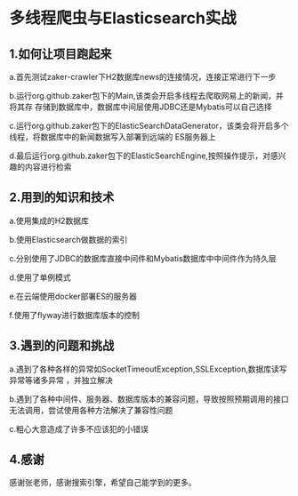 # 多线程爬虫与Elasticsearch实战
## 1.如何让项目跑起来
a.首先测试zaker-crawler下H2数据库news的连接情况，连接正常进行下一步

b.运行org.github.zaker包下的Main,该类会开启多线程去爬取网易上的新闻，并将其存
存储到数据库中，数据库中间层使用JDBC还是Mybatis可以自己选择

c.运行org.github.zaker包下的ElasticSearchDataGenerator，该类会将开启多个线程，将数据库中的新闻数据写入部署到远端的
ES服务器上

d.最后运行org.github.zaker包下的ElasticSearchEngine,按照操作提示，对感兴趣的内容进行检索
## 2.用到的知识和技术
a.使用集成的H2数据库

b.使用Elasticsearch做数据的索引

c.分别使用了JDBC的数据库直接中间件和Mybatis数据库中中间件作为持久层

d.使用了单例模式

e.在云端使用docker部署ES的服务器

f.使用了flyway进行数据库版本的控制
## 3.遇到的问题和挑战
a.遇到了各种各样的异常如SocketTimeoutException,SSLException,数据库读写异常等诸多异常
，并独立解决

b.遇到了各种中间件、服务器、数据库版本的兼容问题，导致按照预期调用的接口无法调用，尝试使用各种方法解决了兼容性问题

c.粗心大意造成了许多不应该犯的小错误
## 4.感谢
感谢张老师，感谢搜索引擎，希望自己能学到的更多。

